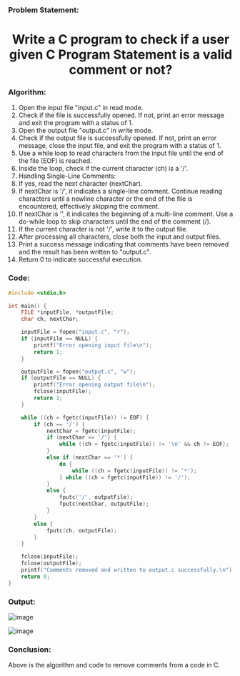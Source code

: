 ### Problem Statement:
<center>
  <H1> Write a C program to check if a user given C Program Statement is a valid comment or not? </H1>
</center>

### Algorithm:

1. Open the input file "input.c" in read mode.
2. Check if the file is successfully opened. If not, print an error message and exit the program with a status of 1.
3. Open the output file "output.c" in write mode.
4. Check if the output file is successfully opened. If not, print an error message, close the input file, and exit the program with a status of 1.
5. Use a while loop to read characters from the input file until the end of the file (EOF) is reached.
6. Inside the loop, check if the current character (ch) is a '/'.
7. Handling Single-Line Comments:
8. If yes, read the next character (nextChar).
9. If nextChar is '/', it indicates a single-line comment. Continue reading characters until a newline character or the end of the file is encountered, effectively skipping the comment.
10. If nextChar is '', it indicates the beginning of a multi-line comment. Use a do-while loop to skip characters until the end of the comment (/).
11. If the current character is not '/', write it to the output file.
12. After processing all characters, close both the input and output files.
13. Print a success message indicating that comments have been removed and the result has been written to "output.c".
14. Return 0 to indicate successful execution.

### Code:

```C
#include <stdio.h>

int main() {
    FILE *inputFile, *outputFile;
    char ch, nextChar;

    inputFile = fopen("input.c", "r");
    if (inputFile == NULL) {
        printf("Error opening input file\n");
        return 1;
    }

    outputFile = fopen("output.c", "w");
    if (outputFile == NULL) {
        printf("Error opening output file\n");
        fclose(inputFile);
        return 1;
    }

    while ((ch = fgetc(inputFile)) != EOF) {
        if (ch == '/') {
            nextChar = fgetc(inputFile);
            if (nextChar == '/') {
                while ((ch = fgetc(inputFile)) != '\n' && ch != EOF);
            }
            else if (nextChar == '*') {
                do {
                    while ((ch = fgetc(inputFile)) != '*');
                } while ((ch = fgetc(inputFile)) != '/');
            }
            else {
                fputc('/', outputFile);
                fputc(nextChar, outputFile);
            }
        }
        else {
            fputc(ch, outputFile);
        }
    }

    fclose(inputFile);
    fclose(outputFile);
    printf("Comments removed and written to output.c successfully.\n");
    return 0;
}

```

### Output:

![image](https://github.com/PixMusicaX/6thsem/assets/129383302/76dab350-6ed9-418a-947d-c44faddee44c)

![image](https://github.com/PixMusicaX/6thsem/assets/129383302/dcfadbe6-7e2b-40f2-88fe-94c47d56323c)

### Conclusion:

Above is the algorithm and code to remove comments from a code in C. 

